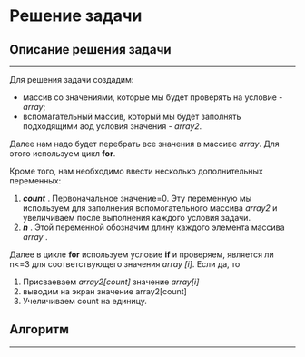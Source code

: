 # Решение задачи
## Описание решения задачи
___________

Для решения задачи создадим:
 - массив со значениями, которые мы будет проверять на условие - *array*;
 - вспомагательный массив, который мы будет заполнять подходящими аод условия значения - *array2*.

 Далее нам надо будет перебрать все значения в массиве *array*. Для этого используем цикл **for**.

 Кроме того, нам необходимо ввести несколько дополнительных переменных:
 1.   ***count*** . Первоначальное значение=0. Эту переменную мы используем для заполнения вспомогательного массива *array2* и увеличиваем после выполнения каждого условия задачи.
 2.    ***n***  . Этой переменной обозначим длину каждого элемента массива *array* .  

Далее в цикле **for** используем условие **if** и проверяем,  является ли n<=3 для соответствующего значения *array [i]*. Если да, то 
1. Присваеваем *array2[count]* значение *array[i]* 
2. выводим на экран значение array2[count]
3. Учеличиваем count на единицу.

## Алгоритм
___________

